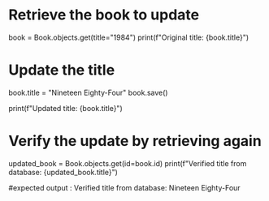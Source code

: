 # Retrieve the book to update
book = Book.objects.get(title="1984")
print(f"Original title: {book.title}")

# Update the title
book.title = "Nineteen Eighty-Four"
book.save()

print(f"Updated title: {book.title}")

# Verify the update by retrieving again
updated_book = Book.objects.get(id=book.id)
print(f"Verified title from database: {updated_book.title}")

#expected output : Verified title from database: Nineteen Eighty-Four
